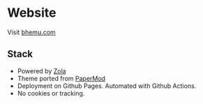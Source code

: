 # Website

Visit [bhemu.com](https://www.bhemu.com)

## Stack
* Powered by [Zola](https://www.getzola.org/)
* Theme ported from [PaperMod](https://adityatelange.github.io/hugo-PaperMod/)
* Deployment on Github Pages. Automated with Github Actions.
* No cookies or tracking.
